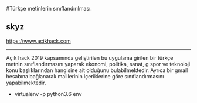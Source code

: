 #Türkçe metinlerin sınıflandırılması.

## skyz
https://www.acikhack.com

----------------------------------------------------------------
Açık hack 2019 kapsamında geliştirilen bu uygulama girilen bir 
türkçe metnin sınıflandırmasını yaparak ekonomi, politika, sanat, g
spor ve teknoloji konu başlıklarından hangisine ait olduğunu bulabilmektedir.
Ayrıca bir gmail hesabına bağlanarak maillerinin içeriklerine göre 
sınıflandırmasını yapabilmektedir.

* virtualenv -p python3.6 env

